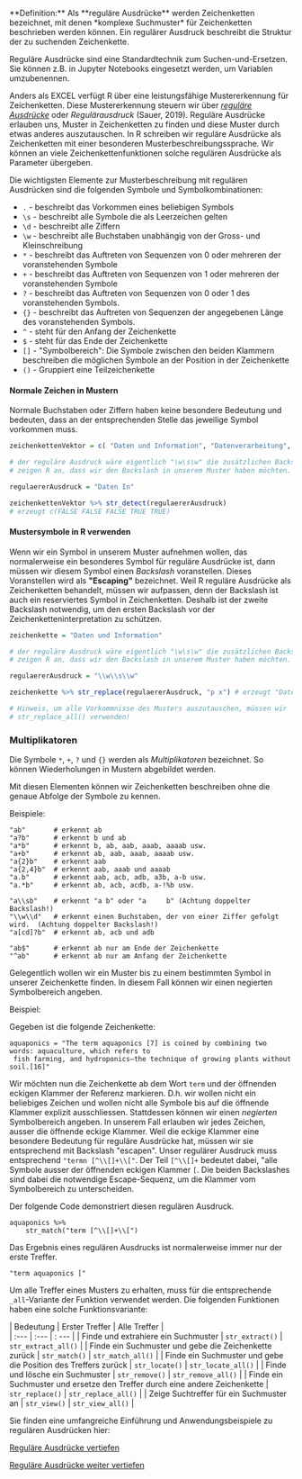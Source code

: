 <p class="alert alert-primary" markdown="1">
**Definition:** Als **reguläre Ausdrücke** werden Zeichenketten bezeichnet, mit denen *komplexe Suchmuster* für Zeichenketten beschrieben werden können. Ein regulärer Ausdruck beschreibt die Struktur der zu suchenden Zeichenkette. 
</p>

Reguläre Ausdrücke sind eine Standardtechnik zum Suchen-und-Ersetzen. Sie können z.B. in Jupyter Notebooks eingesetzt werden, um Variablen umzubenennen.

Anders als EXCEL verfügt R über eine leistungsfähige Mustererkennung für Zeichenketten. Diese Mustererkennung steuern wir über [*reguläre Ausdrücke*](https://stringr.tidyverse.org/articles/regular-expressions.html) oder *Regulärausdruck* (Sauer, 2019). Reguläre Ausdrücke erlauben uns, Muster in Zeichenketten zu finden und diese Muster durch etwas anderes auszutauschen. In R schreiben wir reguläre Ausdrücke als Zeichenketten mit einer besonderen Musterbeschreibungssprache. Wir können an viele Zeichenkettenfunktionen solche regulären Ausdrücke als Parameter übergeben. 

Die wichtigsten Elemente zur Musterbeschreibung mit regulären Ausdrücken sind die folgenden Symbole und Symbolkombinationen: 

* `.` - beschreibt das Vorkommen eines beliebigen Symbols
* `\s` - beschreibt alle Symbole die als Leerzeichen gelten
* `\d` - beschreibt alle Ziffern
* `\w` - beschreibt alle Buchstaben unabhängig von der Gross- und Kleinschreibung
* `*` - beschreibt das Auftreten von Sequenzen von 0 oder mehreren der voranstehenden Symbole
* `+` - beschreibt das Auftreten von Sequenzen von 1 oder mehreren der voranstehenden Symbole
* `?` - beschreibt das Auftreten von Sequenzen  von 0 oder 1 des voranstehenden Symbols.
* `{}` - beschreibt das Auftreten von Sequenzen der angegebenen Länge des voranstehenden Symbols.
* `^` - steht für den Anfang der Zeichenkette
* `$` - steht für das Ende der Zeichenkette
* `[]` - "Symbolbereich": Die Symbole zwischen den beiden Klammern beschreiben die möglichen Symbole an der Position in der Zeichenkette
* `()` - Gruppiert eine Teilzeichenkette

#### Normale Zeichen in Mustern

Normale Buchstaben oder Ziffern haben keine besondere Bedeutung und bedeuten, dass an der entsprechenden Stelle das jeweilige Symbol vorkommen muss.

```R
zeichenkettenVektor = c( "Daten und Information", "Datenverarbeitung", "Informatik", "Daten Information", "Computation Daten Informatik" )

# der reguläre Ausdruck wäre eigentlich "\w\s\w" die zusätzlichen Backslashes 
# zeigen R an, dass wir den Backslash in unserem Muster haben möchten.

regulaererAusdruck = "Daten In"

zeichenkettenVektor %>% str_detect(regulaererAusdruck) 
# erzeugt c(FALSE FALSE FALSE TRUE TRUE)
```

#### Mustersymbole in R verwenden

Wenn wir ein Symbol in unserem Muster aufnehmen wollen, das normalerweise ein besonderes Symbol für reguläre Ausdrücke ist, dann müssen wir diesem Symbol einen *Backslash* voranstellen. Dieses Voranstellen wird als **"Escaping"** bezeichnet. Weil R reguläre Ausdrücke als Zeichenketten behandelt, müssen wir aufpassen, denn der Backslash ist auch ein reserviertes Symbol in Zeichenketten. Deshalb ist der zweite Backslash notwendig, um den ersten Backslash vor der Zeichenketteninterpretation zu schützen. 

```R
zeichenkette = "Daten und Information"

# der reguläre Ausdruck wäre eigentlich "\w\s\w" die zusätzlichen Backslashes 
# zeigen R an, dass wir den Backslash in unserem Muster haben möchten.

regulaererAusdruck = "\\w\\s\\w"

zeichenkette %>% str_replace(regulaererAusdruck, "p x") # erzeugt "Datex pnd Information"

# Hinweis, um alle Vorkommnisse des Musters auszutauschen, müssen wir 
# str_replace_all() verwenden!
```

### Multiplikatoren

Die Symbole `*`, `+`, `?` und `{}` werden als *Multiplikatoren* bezeichnet. So können Wiederholungen in Mustern abgebildet werden. 

Mit diesen Elementen können wir Zeichenketten beschreiben ohne die genaue Abfolge der Symbole zu kennen.

Beispiele: 

```
"ab"       # erkennt ab
"a?b"      # erkennt b und ab
"a*b"      # erkennt b, ab, aab, aaab, aaaab usw. 
"a+b"      # erkennt ab, aab, aaab, aaaab usw. 
"a{2}b"    # erkennt aab
"a{2,4}b"  # erkennt aab, aaab und aaaab
"a.b"      # erkennt aab, acb, adb, a3b, a-b usw. 
"a.*b"     # erkennt ab, acb, acdb, a-!%b usw. 

"a\\sb"    # erkennt "a b" oder "a     b" (Achtung doppelter Backslash!)
"\\w\\d"   # erkennt einen Buchstaben, der von einer Ziffer gefolgt wird.  (Achtung doppelter Backslash!)
"a[cd]?b"  # erkennt ab, acb und adb

"ab$"      # erkennt ab nur am Ende der Zeichenkette
"^ab"      # erkennt ab nur am Anfang der Zeichenkette
```

<p class="alert alert-info">Gelegentlich wollen wir ein Muster bis zu einem bestimmten Symbol in unserer Zeichenkette finden. In diesem Fall können wir einen negierten Symbolbereich angeben.</p>

Beispiel: 

Gegeben ist die folgende Zeichenkette: 

```
aquaponics = "The term aquaponics [7] is coined by combining two words: aquaculture, which refers to 
 fish farming, and hydroponics—the technique of growing plants without soil.[16]"
```

Wir möchten nun die Zeichenkette ab dem Wort `term` und der öffnenden eckigen Klammer der Referenz markieren. D.h. wir wollen nicht ein beliebiges Zeichen und wollen nicht alle Symbole bis auf die öffnende Klammer explizit ausschliessen. Stattdessen können wir einen *negierten* Symbolbereich angeben. In unserem Fall erlauben wir jedes Zeichen, ausser die öffnende eckige Klammer. Weil die eckige Klammer eine besondere Bedeutung für reguläre Ausdrücke hat, müssen wir sie entsprechend mit Backslash "escapen". Unser regulärer Ausdruck muss entsprechend `"termn [^\\[]+\\["`. Der Teil `[^\\[]+` bedeutet dabei, "alle Symbole ausser der öffnenden eckigen Klammer `[`. Die beiden Backslashes sind dabei die notwendige Escape-Sequenz, um die Klammer vom Symbolbereich zu unterscheiden. 

Der folgende Code demonstriert diesen regulären Ausdruck.

```
aquaponics %>%
    str_match("term [^\\[]+\\[")
```

Das Ergebnis eines regulären Ausdrucks ist normalerweise immer nur der erste Treffer. 

```
"term aquaponics ["
```

Um alle Treffer eines Musters zu erhalten, muss für die entsprechende `_all`-Variante der Funktion verwendet werden. Die folgenden Funktionen haben eine solche Funktionsvariante:

| Bedeutung | Erster Treffer | Alle Treffer |   
| :--- | :--- | : --- | 
| Finde und extrahiere ein Suchmuster | `str_extract()` | `str_extract_all()` | 
| Finde ein Suchmuster und gebe die Zeichenkette zurück | `str_match()` | `str_match_all()` | 
| Finde ein Suchmuster und gebe die Position des Treffers zurück | `str_locate()` | `str_locate_all()` | 
| Finde und lösche ein Suchmuster  | `str_remove()` | `str_remove_all()` | 
| Finde ein Suchmuster und ersetze den Treffer durch eine andere Zeichenkette  | `str_replace()` | `str_replace_all()` | 
| Zeige Suchtreffer für ein Suchmuster an | `str_view()` | `str_view_all()` | 

Sie finden eine umfangreiche Einführung und Anwendungsbeispiele zu regulären Ausdrücken hier:

<a href="http://r4ds.had.co.nz/strings.html" target="_blank"><p class="btn btn-warning">
<i class="fa fa-lg fa-external-link"></i> Reguläre Ausdrücke vertiefen</p></a>

<a href="https://stringr.tidyverse.org/articles/regular-expressions.html" target="_blank"><p class="btn btn-warning">
<i class="fa fa-lg fa-external-link"></i> Reguläre Ausdrücke weiter vertiefen</p></a>

